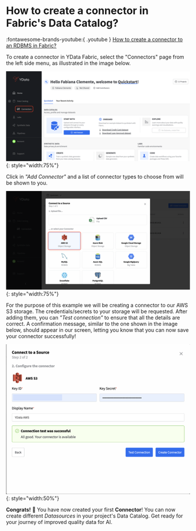 # How to create a connector in Fabric's Data Catalog?

:fontawesome-brands-youtube:{ .youtube } <a href="https://youtube.com/clip/UgkxVTrEn2jY8GL-wqSXX3PByuUH5Q81Usih?si=xdpQ4eTCo_SEcvxp"><u>How to create a connector to an RDBMS in Fabric?</u></a> 

To create a connector in YData Fabric, select the "Connectors" page from the left side menu, as illustrated in the image below.

![Select Connectors from Homepage](../../assets/data_catalog/connectors/go_to_connector.png){: style="width:75%"}

Click in *"Add Connector"* and a list of connector types to choose from will be shown to you. 

![Select AWS connector](../../assets/data_catalog/connectors/select_connector.png){: style="width:75%"}

For the purpose of this example we will be creating a connector to our AWS S3 storage. 
The credentials/secrets to your storage will be requested. After adding them, you can *"Test connection"* 
to ensure that all the details are correct. 
A confirmation message, similar to the one shown in the image below, should appear in our screen, 
letting you know that you can now save your connector successfully! 

 ![Succesfully connection test](../../assets/data_catalog/connectors/successful_connection.png){: style="width:50%"} 

**Congrats!** 🚀 You have now created your first **Connector**! You can now create different *Datasources*
in your project's Data Catalog.
Get ready for your journey of improved quality data for AI.

